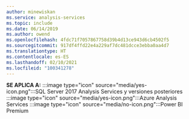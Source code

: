 ```yaml
---
author: minewiskan
ms.service: analysis-services
ms.topic: include
ms.date: 06/14/2019
ms.author: owend
ms.openlocfilehash: 4fdc71f7057867758d39b4d13ce943d6cb4502f5
ms.sourcegitcommit: 917df4ffd22e4a229af7dc481dcce3ebba0aa4d7
ms.translationtype: HT
ms.contentlocale: es-ES
ms.lasthandoff: 02/10/2021
ms.locfileid: "100341278"
---
```

**SE APLICA A:** :::image type="icon" source="media/yes-icon.png":::SQL Server 2017 Analysis Services y versiones posteriores :::image type="icon" source="media/yes-icon.png":::Azure Analysis Services :::image type="icon" source="media/no-icon.png":::Power BI Premium
